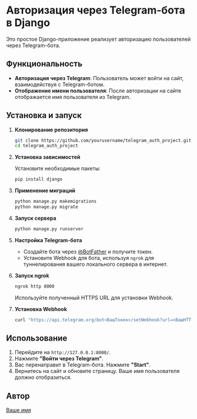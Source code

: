 # Авторизация через Telegram-бота в Django

Это простое Django-приложение реализует авторизацию пользователей через Telegram-бота.

## Функциональность

- **Авторизация через Telegram**: Пользователь может войти на сайт, взаимодействуя с Telegram-ботом.
- **Отображение имени пользователя**: После авторизации на сайте отображается имя пользователя из Telegram.

## Установка и запуск

1. **Клонирование репозитория**

   ```bash
   git clone https://github.com/yourusername/telegram_auth_project.git
   cd telegram_auth_project
   ```

2. **Установка зависимостей**

   Установите необходимые пакеты:

   ```bash
   pip install django
   ```

3. **Применение миграций**

   ```bash
   python manage.py makemigrations
   python manage.py migrate
   ```

4. **Запуск сервера**

   ```bash
   python manage.py runserver
   ```

5. **Настройка Telegram-бота**

   - Создайте бота через [@BotFather](https://t.me/BotFather) и получите токен.
   - Установите Webhook для бота, используя `ngrok` для туннелирования вашего локального сервера в интернет.

6. **Запуск ngrok**

   ```bash
   ngrok http 8000
   ```

   Используйте полученный HTTPS URL для установки Webhook.

7. **Установка Webhook**

   ```bash
   curl "https://api.telegram.org/bot<ВашТокен>/setWebhook?url=<ВашHTTPSURL>/telegram_callback/"
   ```

## Использование

1. Перейдите на `http://127.0.0.1:8000/`.
2. Нажмите **"Войти через Telegram"**.
3. Вас перенаправит в Telegram-бота. Нажмите **"Start"**.
4. Вернитесь на сайт и обновите страницу. Ваше имя пользователя должно отобразиться.

## Автор

[Ваше имя](https://github.com/yourusername)
